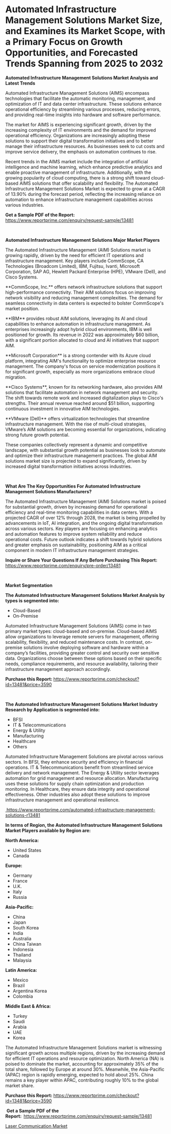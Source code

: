 <p><h1>Automated Infrastructure Management Solutions Market Size, and Examines its Market Scope, with a Primary Focus on Growth Opportunities, and Forecasted Trends Spanning from 2025 to 2032</h1></p><p><strong>Automated Infrastructure Management Solutions Market Analysis and Latest Trends</strong></p>
<p><p>Automated Infrastructure Management Solutions (AIMS) encompass technologies that facilitate the automatic monitoring, management, and optimization of IT and data center infrastructure. These solutions enhance operational efficiency by streamlining various processes, reducing errors, and providing real-time insights into hardware and software performance.</p><p>The market for AIMS is experiencing significant growth, driven by the increasing complexity of IT environments and the demand for improved operational efficiency. Organizations are increasingly adopting these solutions to support their digital transformation initiatives and to better manage their infrastructure resources. As businesses seek to cut costs and improve service delivery, the emphasis on automation continues to rise.</p><p>Recent trends in the AIMS market include the integration of artificial intelligence and machine learning, which enhance predictive analytics and enable proactive management of infrastructure. Additionally, with the growing popularity of cloud computing, there is a strong shift toward cloud-based AIMS solutions that offer scalability and flexibility. The Automated Infrastructure Management Solutions Market is expected to grow at a CAGR of 13.90% during the forecast period, reflecting the increasing reliance on automation to enhance infrastructure management capabilities across various industries.</p></p>
<p><strong>Get a Sample PDF of the Report:&nbsp;</strong> <a href="https://www.reportprime.com/enquiry/request-sample/13481?utm_campaign=3543&utm_medium=2&utm_source=Github&utm_content=ia&utm_term=20032025&utm_id=automated-infrastructure-management-solutions">https://www.reportprime.com/enquiry/request-sample/13481</a></p>
<p>&nbsp;</p>
<p><strong>Automated Infrastructure Management Solutions Major Market Players</strong></p>
<p><p>The Automated Infrastructure Management (AIM) Solutions market is growing rapidly, driven by the need for efficient IT operations and infrastructure management. Key players include CommScope, CA Technologies (Broadcom Limited), IBM, Fujitsu, Ivanti, Microsoft Corporation, SAP AG, Hewlett Packard Enterprise (HPE), VMware (Dell), and Cisco Systems.</p><p>**CommScope, Inc.** offers network infrastructure solutions that support high-performance connectivity. Their AIM solutions focus on improving network visibility and reducing management complexities. The demand for seamless connectivity in data centers is expected to bolster CommScope's market position.</p><p>**IBM** provides robust AIM solutions, leveraging its AI and cloud capabilities to enhance automation in infrastructure management. As enterprises increasingly adopt hybrid cloud environments, IBM is well positioned for growth. Its revenue in 2022 was approximately $60 billion, with a significant portion allocated to cloud and AI initiatives that support AIM.</p><p>**Microsoft Corporation** is a strong contender with its Azure cloud platform, integrating AIM's functionality to optimize enterprise resource management. The company's focus on service modernization positions it for significant growth, especially as more organizations embrace cloud migration.</p><p>**Cisco Systems**, known for its networking hardware, also provides AIM solutions that facilitate automation in network management and security. The shift towards remote work and increased digitalization plays to Cisco's strengths. Their annual revenue reached around $51 billion, supporting continuous investment in innovative AIM technologies.</p><p>**VMware (Dell)** offers virtualization technologies that streamline infrastructure management. With the rise of multi-cloud strategies, VMware’s AIM solutions are becoming essential for organizations, indicating strong future growth potential.</p><p>These companies collectively represent a dynamic and competitive landscape, with substantial growth potential as businesses look to automate and optimize their infrastructure management practices. The global AIM solutions market size is projected to expand significantly, driven by increased digital transformation initiatives across industries.</p></p>
<p>&nbsp;</p>
<p><strong>What Are The Key Opportunities For Automated Infrastructure Management Solutions Manufacturers?</strong></p>
<p><p>The Automated Infrastructure Management (AIM) Solutions market is poised for substantial growth, driven by increasing demand for operational efficiency and real-time monitoring capabilities in data centers. With a projected CAGR of over 12% through 2028, the market is being propelled by advancements in IoT, AI integration, and the ongoing digital transformation across various sectors. Key players are focusing on enhancing analytics and automation features to improve system reliability and reduce operational costs. Future outlook indicates a shift towards hybrid solutions and greater emphasis on sustainability, positioning AIM as a critical component in modern IT infrastructure management strategies.</p></p>
<p><strong>Inquire or Share Your Questions If Any Before Purchasing This Report:</strong> <a href="https://www.reportprime.com/enquiry/pre-order/13481?utm_campaign=3543&utm_medium=2&utm_source=Github&utm_content=ia&utm_term=20032025&utm_id=automated-infrastructure-management-solutions">https://www.reportprime.com/enquiry/pre-order/13481</a></p>
<p>&nbsp;</p>
<p><strong>Market Segmentation</strong></p>
<p><strong>The Automated Infrastructure Management Solutions Market Analysis by types is segmented into:</strong></p>
<p><ul><li>Cloud-Based</li><li>On-Premise</li></ul></p>
<p><p>Automated Infrastructure Management Solutions (AIMS) come in two primary market types: cloud-based and on-premise. Cloud-based AIMS allow organizations to leverage remote servers for management, offering scalability, flexibility, and reduced maintenance costs. In contrast, on-premise solutions involve deploying software and hardware within a company’s facilities, providing greater control and security over sensitive data. Organizations choose between these options based on their specific needs, compliance requirements, and resource availability, tailoring their infrastructure management approach accordingly.</p></p>
<p><strong>Purchase this Report:&nbsp;</strong><a href="https://www.reportprime.com/checkout?id=13481&price=3590&utm_campaign=3543&utm_medium=2&utm_source=Github&utm_content=ia&utm_term=20032025&utm_id=automated-infrastructure-management-solutions">https://www.reportprime.com/checkout?id=13481&price=3590</a></p>
<p>&nbsp;</p>
<p><strong>The Automated Infrastructure Management Solutions Market Industry Research by Application is segmented into:</strong></p>
<p><ul><li>BFSI</li><li>IT & Telecommunications</li><li>Energy & Utility</li><li>Manufacturing</li><li>Healthcare</li><li>Others</li></ul></p>
<p><p>Automated Infrastructure Management Solutions are pivotal across various sectors. In BFSI, they enhance security and efficiency in financial operations. IT & Telecommunications benefit from streamlined service delivery and network management. The Energy & Utility sector leverages automation for grid management and resource allocation. Manufacturing uses these solutions for supply chain optimization and production monitoring. In Healthcare, they ensure data integrity and operational effectiveness. Other industries also adopt these solutions to improve infrastructure management and operational resilience.</p></p>
<p><a href="https://www.reportprime.com/automated-infrastructure-management-solutions-r13481?utm_campaign=3543&utm_medium=2&utm_source=Github&utm_content=ia&utm_term=20032025&utm_id=automated-infrastructure-management-solutions">&nbsp;https://www.reportprime.com/automated-infrastructure-management-solutions-r13481</a></p>
<p><strong>In terms of Region, the Automated Infrastructure Management Solutions Market Players available by Region are:</strong></p>
<p>
    <p> <strong> North America: </strong>
        <ul>
            <li>United States</li>
            <li>Canada</li>
        </ul>
        </p> 
    <p> <strong> Europe: </strong>
        <ul>
            <li>Germany</li>
            <li>France</li>
            <li>U.K.</li>
            <li>Italy</li>
            <li>Russia</li>
        </ul>
        </p> 
    <p> <strong> Asia-Pacific: </strong>
        <ul>
            <li>China</li>
            <li>Japan</li>
            <li>South Korea</li>
            <li>India</li>
            <li>Australia</li>
            <li>China Taiwan</li>
            <li>Indonesia</li>
            <li>Thailand</li>
            <li>Malaysia</li>
        </ul>
        </p> 
    <p> <strong> Latin America: </strong>
        <ul>
            <li>Mexico</li>
            <li>Brazil</li>
            <li>Argentina Korea</li>
            <li>Colombia</li>
        </ul>
        </p> 
    <p> <strong> Middle East & Africa: </strong>
        <ul>
            <li>Turkey</li>
            <li>Saudi</li>
            <li>Arabia</li>
            <li>UAE</li>
            <li>Korea</li>
        </ul>
    </p>
    </p>
<p><p>The Automated Infrastructure Management Solutions market is witnessing significant growth across multiple regions, driven by the increasing demand for efficient IT operations and resource optimization. North America (NA) is poised to dominate the market, accounting for approximately 35% of the total share, followed by Europe at around 30%. Meanwhile, the Asia-Pacific (APAC) region is rapidly emerging, expected to hold about 25%. China remains a key player within APAC, contributing roughly 10% to the global market share.</p></p>
<p><strong>Purchase this Report: </strong><a href="https://www.reportprime.com/checkout?id=13481&price=3590&utm_campaign=3543&utm_medium=2&utm_source=Github&utm_content=ia&utm_term=20032025&utm_id=automated-infrastructure-management-solutions">https://www.reportprime.com/checkout?id=13481&price=3590</a></p>
<p>&nbsp;<strong>Get a Sample PDF of the Report:&nbsp;&nbsp;</strong><a href="https://www.reportprime.com/enquiry/request-sample/13481?utm_campaign=3543&utm_medium=2&utm_source=Github&utm_content=ia&utm_term=20032025&utm_id=automated-infrastructure-management-solutions">https://www.reportprime.com/enquiry/request-sample/13481</a></p>
<p><strong></strong></p>
<p><p><a href="https://github.com/debowflaggqw/Market-Research-Report-List-1/blob/main/laser-communication-market.md?utm_campaign=3543&utm_medium=2&utm_source=Github&utm_content=ia&utm_term=20032025&utm_id=automated-infrastructure-management-solutions">Laser Communication Market</a></p></p>